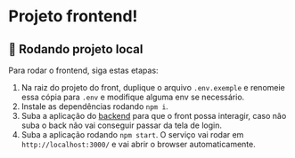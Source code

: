 # Projeto frontend!

## 🚀 Rodando projeto local

Para rodar o frontend, siga estas etapas:

1. Na raiz do projeto do front, duplique o arquivo `.env.exemple` e renomeie essa cópia para `.env` e modifique alguma env se necessário.
2. Instale as dependências rodando `npm i`.
3. Suba a aplicação do [backend](https://github.com/MarceloJrdaLuz/delivery-backend/blob/main/README.md) para que o front possa interagir, caso não suba o back não vai conseguir passar da tela de login.
4. Suba a aplicação rodando `npm start`. O serviço vai rodar em `http://localhost:3000/` e vai abrir o browser automaticamente.
